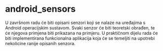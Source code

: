 android_sensors
===============

 U završnom radu će biti opisani senzori koji se nalaze na uređajima s Android operacijskim sustavom. Svaki senzor će biti teoretski obrađen, te će njegova primjena biti prikazana na primjeru. U praktičnom dijelu rada će biti implementirana funkcionalna aplikacija koja će se temeljiti na upotrebi nekolicine ranije opisanih senzora.
